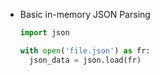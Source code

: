 * Basic in-memory JSON Parsing
  ```python
  import json

  with open('file.json') as fr:
    json_data = json.load(fr)
  ```

